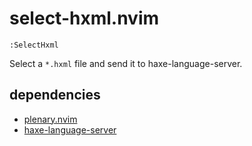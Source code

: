 # select-hxml.nvim

`:SelectHxml`

Select a `*.hxml` file and send it to haxe-language-server.

## dependencies

- [plenary.nvim](https://github.com/nvim-lua/plenary.nvim)
- [haxe-language-server](https://github.com/vshaxe/haxe-language-server)
